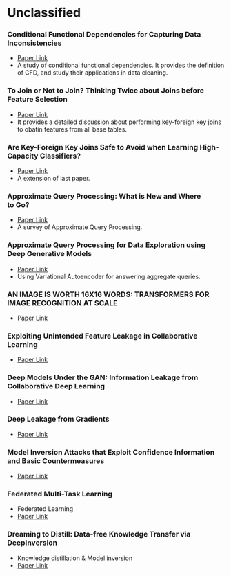 # Unclassified

### Conditional Functional Dependencies for Capturing Data Inconsistencies
* [Paper Link](https://dl.acm.org/doi/10.1145/1366102.1366103)
* A study of conditional functional dependencies. It provides the definition of CFD, and study their applications in data cleaning.

### To Join or Not to Join? Thinking Twice about Joins before Feature Selection
* [Paper Link](https://dl.acm.org/doi/10.1145/2882903.2882952)
* It provides a detailed discussion about performing key-foreign key joins to obatin features from all base tables.

### Are Key-Foreign Key Joins Safe to Avoid when Learning High-Capacity Classifiers?
* [Paper Link](http://www.vldb.org/pvldb/vol11/p366-shah.pdf)
* A extension of last paper.

### Approximate Query Processing: What is New and Where to Go?
* [Paper Link](https://link.springer.com/article/10.1007/s41019-018-0074-4)
* A survey of Approximate Query Processing.

### Approximate Query Processing for Data Exploration using Deep Generative Models
* [Paper Link](https://ieeexplore.ieee.org/document/9101822/)
* Using Variational Autoencoder for answering aggregate queries.

### AN IMAGE IS WORTH 16X16 WORDS: TRANSFORMERS FOR IMAGE RECOGNITION AT SCALE
* [Paper Link](https://openreview.net/pdf?id=YicbFdNTTy)

### Exploiting Unintended Feature Leakage in Collaborative Learning
* [Paper Link](https://ieeexplore.ieee.org/stamp/stamp.jsp?tp=&arnumber=8835269)

### Deep Models Under the GAN: Information Leakage from Collaborative Deep Learning
* [Paper Link](https://arxiv.org/pdf/1702.07464.pdf)

### Deep Leakage from Gradients
* [Paper Link](https://papers.nips.cc/paper/2019/file/60a6c4002cc7b29142def8871531281a-Paper.pdf)

### Model Inversion Attacks that Exploit Confidence Information and Basic Countermeasures
* [Paper Link](https://dl.acm.org/doi/pdf/10.1145/2810103.2813677)

### Federated Multi-Task Learning
* Federated Learning
* [Paper Link](https://arxiv.org/pdf/1705.10467v2.pdf)

### Dreaming to Distill: Data-free Knowledge Transfer via DeepInversion
* Knowledge distillation & Model inversion
* [Paper Link](https://arxiv.org/pdf/1912.08795.pdf)
